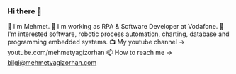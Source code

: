 ### Hi there 👋

💬 I'm Mehmet.
🔭 I'm working as RPA & Software Developer at Vodafone.
👀 I'm interested software, robotic process automation, charting, database and programming embedded systems.
📺 My youtube channel -> youtube.com/mehmetyagizorhan
📫 How to reach me -> bilgi@mehmetyagizorhan.com
